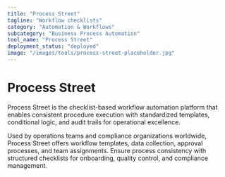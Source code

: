 ```yaml
---
title: "Process Street"
tagline: "Workflow checklists"
category: "Automation & Workflows"
subcategory: "Business Process Automation"
tool_name: "Process Street"
deployment_status: "deployed"
image: "/images/tools/process-street-placeholder.jpg"
---
```


# Process Street

Process Street is the checklist-based workflow automation platform that enables consistent procedure execution with standardized templates, conditional logic, and audit trails for operational excellence.

Used by operations teams and compliance organizations worldwide, Process Street offers workflow templates, data collection, approval processes, and team assignments. Ensure process consistency with structured checklists for onboarding, quality control, and compliance management.
